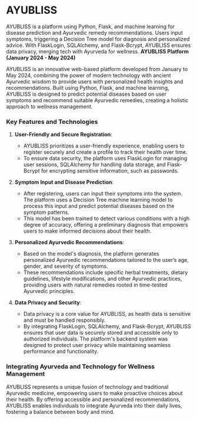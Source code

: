 # AYUBLISS
AYUBLISS is a platform using Python, Flask, and machine learning for disease prediction and Ayurvedic remedy recommendations. Users input symptoms, triggering a Decision Tree model for diagnosis and personalized advice. With FlaskLogin, SQLAlchemy, and Flask-Bcrypt, AYUBLISS ensures data privacy, merging tech with Ayurveda for wellness.
**AYUBLISS Platform (January 2024 - May 2024)**

AYUBLISS is an innovative web-based platform developed from January to May 2024, combining the power of modern technology with ancient Ayurvedic wisdom to provide users with personalized health insights and recommendations. Built using Python, Flask, and machine learning, AYUBLISS is designed to predict potential diseases based on user symptoms and recommend suitable Ayurvedic remedies, creating a holistic approach to wellness management.

### Key Features and Technologies

1. **User-Friendly and Secure Registration**:
   - AYUBLISS prioritizes a user-friendly experience, enabling users to register securely and create a profile to track their health over time.
   - To ensure data security, the platform uses FlaskLogin for managing user sessions, SQLAlchemy for handling data storage, and Flask-Bcrypt for encrypting sensitive information, such as passwords.

2. **Symptom Input and Disease Prediction**:
   - After registering, users can input their symptoms into the system. The platform uses a Decision Tree machine learning model to process this input and predict potential diseases based on the symptom patterns.
   - This model has been trained to detect various conditions with a high degree of accuracy, offering a preliminary diagnosis that empowers users to make informed decisions about their health.

3. **Personalized Ayurvedic Recommendations**:
   - Based on the model's diagnosis, the platform generates personalized Ayurvedic recommendations tailored to the user’s age, gender, and severity of symptoms.
   - These recommendations include specific herbal treatments, dietary guidelines, lifestyle modifications, and other Ayurvedic practices, providing users with natural remedies rooted in time-tested Ayurvedic principles.

4. **Data Privacy and Security**:
   - Data privacy is a core value for AYUBLISS, as health data is sensitive and must be handled responsibly. 
   - By integrating FlaskLogin, SQLAlchemy, and Flask-Bcrypt, AYUBLISS ensures that user data is securely stored and accessible only to authorized individuals. The platform's backend system was designed to protect user privacy while maintaining seamless performance and functionality.

### Integrating Ayurveda and Technology for Wellness Management

AYUBLISS represents a unique fusion of technology and traditional Ayurvedic medicine, empowering users to make proactive choices about their health. By offering accessible and personalized recommendations, AYUBLISS enables individuals to integrate Ayurveda into their daily lives, fostering a balance between body and mind.
